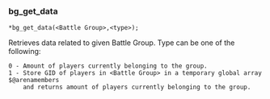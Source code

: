 ### bg_get_data
```
*bg_get_data(<Battle Group>,<type>);
```

Retrieves data related to given Battle Group. Type can be one of the following:

	0 - Amount of players currently belonging to the group.
	1 - Store GID of players in <Battle Group> in a temporary global array $@arenamembers
		and returns amount of players currently belonging to the group.
